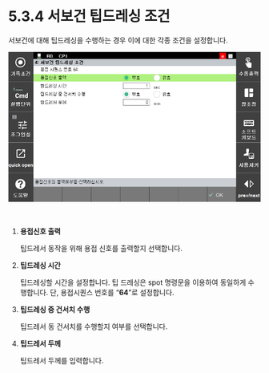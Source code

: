 ﻿# 5.3.4 서보건 팁드레싱 조건

서보건에 대해 팁드레싱을 수행하는 경우 이에 대한 각종 조건을 설정합니다.

<p align="center">
 <img src="../../.gitbook/assets/image (61).png"></img>
</p>

</br>

1.  **용접신호 출력**

    팁드레서 동작을 위해 용접 신호를 출력할지 선택합니다.
2.  **팁드레싱 시간**

    팁드레싱할 시간을 설정합니다. 팁 드레싱은 spot 명령문을 이용하여 동일하게 수행합니다. 단, 용접시퀀스 번호를 “**64**”로 설정합니다.
3.  **팁드레싱 중 건서치 수행**

    팁드레서 동 건서치를 수행할지 여부를 선택합니다.
4.  **팁드레서 두께**

    팁드레서 두께를 입력합니다.
